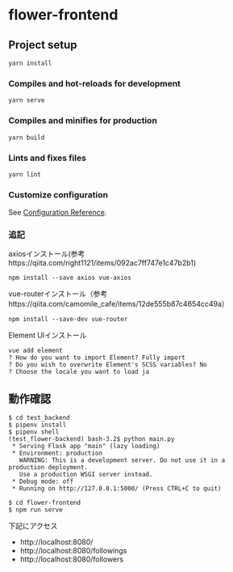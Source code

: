 # flower-frontend

## Project setup
```
yarn install
```

### Compiles and hot-reloads for development
```
yarn serve
```

### Compiles and minifies for production
```
yarn build
```

### Lints and fixes files
```
yarn lint
```

### Customize configuration
See [Configuration Reference](https://cli.vuejs.org/config/).


### 追記
axiosインストール(参考https://qiita.com/right1121/items/092ac7ff747e1c47b2b1)
```
npm install --save axios vue-axios
```

vue-routerインストール（参考https://qiita.com/camomile_cafe/items/12de555b87c4654cc49a）
```
npm install --save-dev vue-router
```

Element UIインストール

```
vue add element
? How do you want to import Element? Fully import
? Do you wish to overwrite Element's SCSS variables? No
? Choose the locale you want to load ja
```


## 動作確認
```
$ cd test_backend
$ pipenv install
$ pipenv shell
(test_flower-backend) bash-3.2$ python main.py
 * Serving Flask app "main" (lazy loading)
 * Environment: production
   WARNING: This is a development server. Do not use it in a production deployment.
   Use a production WSGI server instead.
 * Debug mode: off
 * Running on http://127.0.0.1:5000/ (Press CTRL+C to quit)
```

```
$ cd flower-frontend
$ npm run serve
```

下記にアクセス
- http://localhost:8080/
- http://localhost:8080/followings
- http://localhost:8080/followers
